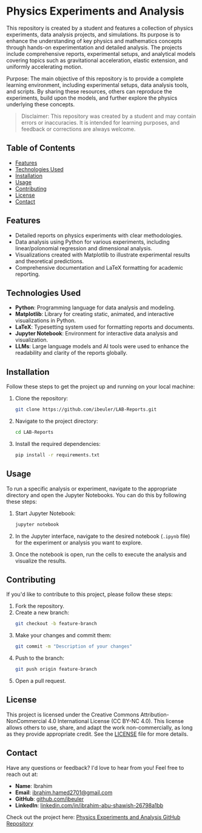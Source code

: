 # Physics Experiments and Analysis

This repository is created by a student and features a collection of physics experiments, data analysis projects, and simulations. Its purpose is to enhance the understanding of key physics and mathematics concepts through hands-on experimentation and detailed analysis. The projects include comprehensive reports, experimental setups, and analytical models covering topics such as gravitational acceleration, elastic extension, and uniformly accelerating motion.

Purpose: The main objective of this repository is to provide a complete learning environment, including experimental setups, data analysis tools, and scripts. By sharing these resources, others can reproduce the experiments, build upon the models, and further explore the physics underlying these concepts.

> Disclaimer: This repository was created by a student and may contain errors or inaccuracies. It is intended for learning purposes, and feedback or corrections are always welcome.

## Table of Contents

- [Features](#features)
- [Technologies Used](#technologies-used)
- [Installation](#installation)
- [Usage](#usage)
- [Contributing](#contributing)
- [License](#license)
- [Contact](#contact)

## Features

- Detailed reports on physics experiments with clear methodologies.
- Data analysis using Python for various experiments, including linear/polonomial regression and dimensional analysis.
- Visualizations created with Matplotlib to illustrate experimental results and theoretical predictions.
- Comprehensive documentation and LaTeX formatting for academic reporting.

## Technologies Used

- **Python**: Programming language for data analysis and modeling.
- **Matplotlib**: Library for creating static, animated, and interactive visualizations in Python.
- **LaTeX**: Typesetting system used for formatting reports and documents.
- **Jupyter Notebook**: Environment for interactive data analysis and visualization.
- **LLMs**: Large language models and AI tools were used to enhance the readability and clarity of the reports globally.

## Installation

Follow these steps to get the project up and running on your local machine:

1. Clone the repository:
   ```bash
   git clone https://github.com/ibeuler/LAB-Reports.git
   ```
2. Navigate to the project directory:
   ```bash
   cd LAB-Reports
   ```
3. Install the required dependencies:
   ```bash
   pip install -r requirements.txt
   ```

## Usage

To run a specific analysis or experiment, navigate to the appropriate directory and open the Jupyter Notebooks. You can do this by following these steps:

1. Start Jupyter Notebook:
   ```bash
   jupyter notebook
   ```

2. In the Jupyter interface, navigate to the desired notebook (`.ipynb` file) for the experiment or analysis you want to explore.

3. Once the notebook is open, run the cells to execute the analysis and visualize the results.

## Contributing

If you'd like to contribute to this project, please follow these steps:

1. Fork the repository.
2. Create a new branch:
   ```bash
   git checkout -b feature-branch
   ```
3. Make your changes and commit them:
   ```bash
   git commit -m "Description of your changes"
   ```
4. Push to the branch:
   ```bash
   git push origin feature-branch
   ```
5. Open a pull request.

## License

This project is licensed under the Creative Commons Attribution-NonCommercial 4.0 International License (CC BY-NC 4.0). This license allows others to use, share, and adapt the work non-commercially, as long as they provide appropriate credit. See the [LICENSE](LICENSE) file for more details.

## Contact

Have any questions or feedback? I'd love to hear from you! Feel free to reach out at:

- **Name**: Ibrahim  
- **Email**: [ibrahim.hamed2701@gmail.com](mailto:ibrahim.hamed2701@gmail.com)  
- **GitHub**: [github.com/ibeuler](https://github.com/ibeuler)  
- **LinkedIn**: [linkedin.com/in/ibrahim-abu-shawish-26798a1bb](https://www.linkedin.com/in/ibrahim-abu-shawish-26798a1bb)

Check out the project here: [Physics Experiments and Analysis GitHub Repository](https://github.com/ibeuler/LAB-Reports/)

